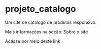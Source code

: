 # projeto_catalogo
Um site de catálogo de produtos responsivo.

Mais informações na seção: Sobre o site

Acesse por meio deste link
<a href="https://hitalo-lima.github.io/projeto_catalogo/">